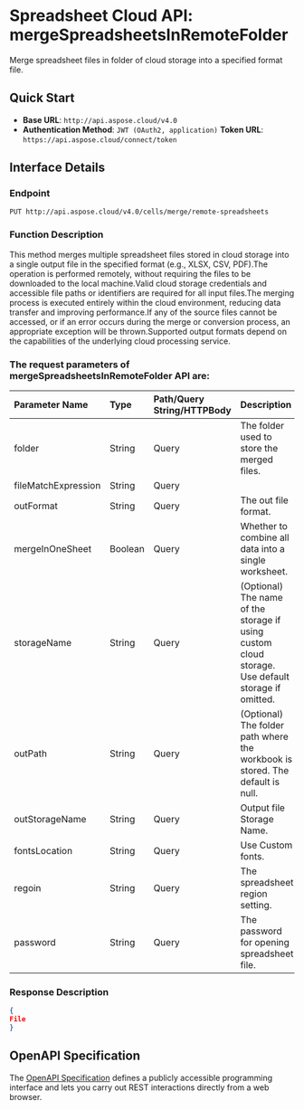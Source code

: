 
# **Spreadsheet Cloud API: mergeSpreadsheetsInRemoteFolder**

Merge spreadsheet files in folder of cloud storage into a specified format file. 


## **Quick Start**

- **Base URL**: `http://api.aspose.cloud/v4.0`
- **Authentication Method**: `JWT (OAuth2, application)`  **Token URL**: `https://api.aspose.cloud/connect/token`
## **Interface Details**

### **Endpoint** 

```
PUT http://api.aspose.cloud/v4.0/cells/merge/remote-spreadsheets
```
### **Function Description**
This method merges multiple spreadsheet files stored in cloud storage into a single output file in the specified format (e.g., XLSX, CSV, PDF).The operation is performed remotely, without requiring the files to be downloaded to the local machine.Valid cloud storage credentials and accessible file paths or identifiers are required for all input files.The merging process is executed entirely within the cloud environment, reducing data transfer and improving performance.If any of the source files cannot be accessed, or if an error occurs during the merge or conversion process, an appropriate exception will be thrown.Supported output formats depend on the capabilities of the underlying cloud processing service.

### The request parameters of **mergeSpreadsheetsInRemoteFolder** API are: 

| Parameter Name | Type | Path/Query String/HTTPBody | Description | 
| :- | :- | :- |:- | 
|folder|String|Query|The folder used to store the merged files.|
|fileMatchExpression|String|Query||
|outFormat|String|Query|The out file format.|
|mergeInOneSheet|Boolean|Query|Whether to combine all data into a single worksheet.|
|storageName|String|Query|(Optional) The name of the storage if using custom cloud storage. Use default storage if omitted.|
|outPath|String|Query|(Optional) The folder path where the workbook is stored. The default is null.|
|outStorageName|String|Query|Output file Storage Name.|
|fontsLocation|String|Query|Use Custom fonts.|
|regoin|String|Query|The spreadsheet region setting.|
|password|String|Query|The password for opening spreadsheet file.|

### **Response Description**
```json
{
File
}
```


## OpenAPI Specification

The [OpenAPI Specification](https://reference.aspose.cloud/cells/#/DataProcessingController/MergeSpreadsheetsInRemoteFolder) defines a publicly accessible programming interface and lets you carry out REST interactions directly from a web browser.
